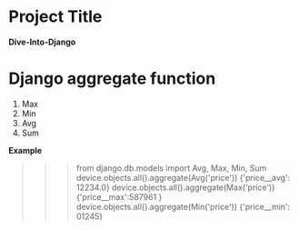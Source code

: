 # Project Title
**Dive-Into-Django**


# Django aggregate function
  1. Max
  2. Min
  3. Avg
  4. Sum

  **Example**

>>> from django.db.models import Avg, Max, Min, Sum
>>> device.objects.all().aggregate(Avg('price'))
    {'price__avg': 12234.0}
>>> device.objects.all().aggregate(Max('price'))
    {'price__max':587961 }
>>> device.objects.all().aggregate(Min('price'))
    {'price__min': 01245}